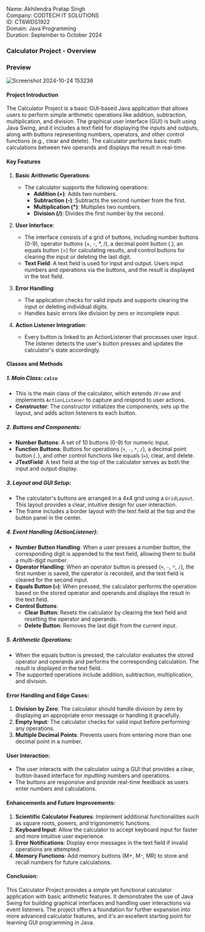Name: Akhilendra Pratap Singh                                                                                              
Company: CODTECH IT SOLUTIONS                                                                                           
ID: CT6WDS1922                                                                                           
Domain: Java Programming                                                                                           
Duration: September to October 2024                                                                                           

### **Calculator Project - Overview**

### **Preview**
![Screenshot 2024-10-24 153236](https://github.com/user-attachments/assets/e3549652-3787-477d-aafa-2bee97181a6a)


#### **Project Introduction**
The Calculator Project is a basic GUI-based Java application that allows users to perform simple arithmetic operations like addition, subtraction, multiplication, and division. The graphical user interface (GUI) is built using Java Swing, and it includes a text field for displaying the inputs and outputs, along with buttons representing numbers, operators, and other control functions (e.g., clear and delete). The calculator performs basic math calculations between two operands and displays the result in real-time.

#### **Key Features**
1. **Basic Arithmetic Operations**:
   - The calculator supports the following operations:
     - **Addition (+)**: Adds two numbers.
     - **Subtraction (-)**: Subtracts the second number from the first.
     - **Multiplication (*)**: Multiplies two numbers.
     - **Division (/)**: Divides the first number by the second.
  
2. **User Interface**:
   - The interface consists of a grid of buttons, including number buttons (0-9), operator buttons (+, -, *, /), a decimal point button (.), an equals button (=) for calculating results, and control buttons for clearing the input or deleting the last digit.
   - **Text Field**: A text field is used for input and output. Users input numbers and operations via the buttons, and the result is displayed in the text field.

3. **Error Handling**:
   - The application checks for valid inputs and supports clearing the input or deleting individual digits.
   - Handles basic errors like division by zero or incomplete input.

4. **Action Listener Integration**:
   - Every button is linked to an ActionListener that processes user input. The listener detects the user's button presses and updates the calculator's state accordingly.

#### **Classes and Methods**

##### 1. **Main Class: `calcu`**
   - This is the main class of the calculator, which extends `JFrame` and implements `ActionListener` to capture and respond to user actions.
   - **Constructor**: The constructor initializes the components, sets up the layout, and adds action listeners to each button.

##### 2. **Buttons and Components**:
   - **Number Buttons**: A set of 10 buttons (0-9) for numeric input.
   - **Function Buttons**: Buttons for operations (`+`, `-`, `*`, `/`), a decimal point button (`.`), and other control functions like equals (`=`), clear, and delete.
   - **JTextField**: A text field at the top of the calculator serves as both the input and output display.

##### 3. **Layout and GUI Setup**:
   - The calculator's buttons are arranged in a 4x4 grid using a `GridLayout`. This layout provides a clear, intuitive design for user interaction.
   - The frame includes a border layout with the text field at the top and the button panel in the center.

##### 4. **Event Handling (ActionListener)**:
   - **Number Button Handling**: When a user presses a number button, the corresponding digit is appended to the text field, allowing them to build a multi-digit number.
   - **Operator Handling**: When an operator button is pressed (`+`, `-`, `*`, `/`), the first number is saved, the operator is recorded, and the text field is cleared for the second input.
   - **Equals Button (`=`)**: When pressed, the calculator performs the operation based on the stored operator and operands and displays the result in the text field.
   - **Control Buttons**:
     - **Clear Button**: Resets the calculator by clearing the text field and resetting the operator and operands.
     - **Delete Button**: Removes the last digit from the current input.

##### 5. **Arithmetic Operations**:
   - When the equals button is pressed, the calculator evaluates the stored operator and operands and performs the corresponding calculation. The result is displayed in the text field.
   - The supported operations include addition, subtraction, multiplication, and division.

#### **Error Handling and Edge Cases**:
1. **Division by Zero**: The calculator should handle division by zero by displaying an appropriate error message or handling it gracefully.
2. **Empty Input**: The calculator checks for valid input before performing any operations.
3. **Multiple Decimal Points**: Prevents users from entering more than one decimal point in a number.

#### **User Interaction**:
- The user interacts with the calculator using a GUI that provides a clear, button-based interface for inputting numbers and operations.
- The buttons are responsive and provide real-time feedback as users enter numbers and calculations.

#### **Enhancements and Future Improvements**:
1. **Scientific Calculator Features**: Implement additional functionalities such as square roots, powers, and trigonometric functions.
2. **Keyboard Input**: Allow the calculator to accept keyboard input for faster and more intuitive user experience.
3. **Error Notifications**: Display error messages in the text field if invalid operations are attempted.
4. **Memory Functions**: Add memory buttons (M+, M-, MR) to store and recall numbers for future calculations.

#### **Conclusion**:
This Calculator Project provides a simple yet functional calculator application with basic arithmetic features. It demonstrates the use of Java Swing for building graphical interfaces and handling user interactions via event listeners. The project offers a foundation for further expansion into more advanced calculator features, and it's an excellent starting point for learning GUI programming in Java.
